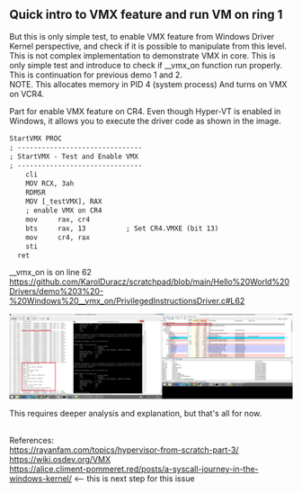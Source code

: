 <h2>Quick intro to VMX feature and run VM on ring 1</h2>
But this is only simple test, to enable VMX feature from Windows Driver Kernel perspective, and check if it is possible to manipulate from this level. This is not complex implementation to demonstrate VMX in core. This is only simple test and introduce to check if __vmx_on function run properly. <br />
This is continuation for previous demo 1 and 2. <br />
NOTE. This allocates memory in PID 4 (system process) And turns on VMX on VCR4. 

Part for enable VMX feature on CR4. Even though Hyper-VT is enabled in Windows, it allows you to execute the driver code as shown in the image.
```
StartVMX PROC
; -------------------------------
; StartVMX - Test and Enable VMX
; -------------------------------
	cli
    MOV RCX, 3ah
	RDMSR
	MOV [_testVMX], RAX
	; enable VMX on CR4
	mov     rax, cr4
	bts     rax, 13          ; Set CR4.VMXE (bit 13)
	mov     cr4, rax
	sti
  ret
```

__vmx_on is on line 62 https://github.com/KarolDuracz/scratchpad/blob/main/Hello%20World%20Drivers/demo%203%20-%20Windows%20__vmx_on/PrivilegedInstructionsDriver.c#L62

![dump](https://raw.githubusercontent.com/KarolDuracz/scratchpad/refs/heads/main/Hello%20World%20Drivers/demo%203%20-%20Windows%20__vmx_on/22%20-%2002-02-2025%20-%20chyba%20dziala.png)

This requires deeper analysis and explanation, but that's all for now.
<br /><br />

References:<br />
https://rayanfam.com/topics/hypervisor-from-scratch-part-3/ <br />
https://wiki.osdev.org/VMX <br />
https://alice.climent-pommeret.red/posts/a-syscall-journey-in-the-windows-kernel/ <-- this is next step for this issue

